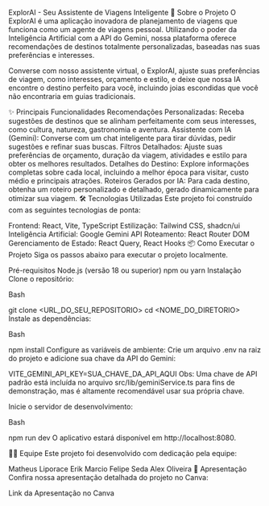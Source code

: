 ExplorAI - Seu Assistente de Viagens Inteligente
🚀 Sobre o Projeto
O ExplorAI é uma aplicação inovadora de planejamento de viagens que funciona como um agente de viagens pessoal. Utilizando o poder da Inteligência Artificial com a API do Gemini, nossa plataforma oferece recomendações de destinos totalmente personalizadas, baseadas nas suas preferências e interesses.

Converse com nosso assistente virtual, o ExplorAI, ajuste suas preferências de viagem, como interesses, orçamento e estilo, e deixe que nossa IA encontre o destino perfeito para você, incluindo joias escondidas que você não encontraria em guias tradicionais.

✨ Principais Funcionalidades
Recomendações Personalizadas: Receba sugestões de destinos que se alinham perfeitamente com seus interesses, como cultura, natureza, gastronomia e aventura.
Assistente com IA (Gemini): Converse com um chat inteligente para tirar dúvidas, pedir sugestões e refinar suas buscas.
Filtros Detalhados: Ajuste suas preferências de orçamento, duração da viagem, atividades e estilo para obter os melhores resultados.
Detalhes do Destino: Explore informações completas sobre cada local, incluindo a melhor época para visitar, custo médio e principais atrações.
Roteiros Gerados por IA: Para cada destino, obtenha um roteiro personalizado e detalhado, gerado dinamicamente para otimizar sua viagem.
🛠️ Tecnologias Utilizadas
Este projeto foi construído com as seguintes tecnologias de ponta:

Frontend: React, Vite, TypeScript
Estilização: Tailwind CSS, shadcn/ui
Inteligência Artificial: Google Gemini API
Roteamento: React Router DOM
Gerenciamento de Estado: React Query, React Hooks
📦 Como Executar o Projeto
Siga os passos abaixo para executar o projeto localmente.

Pré-requisitos
Node.js (versão 18 ou superior)
npm ou yarn
Instalação
Clone o repositório:

Bash

git clone <URL_DO_SEU_REPOSITORIO>
cd <NOME_DO_DIRETORIO>
Instale as dependências:

Bash

npm install
Configure as variáveis de ambiente:
Crie um arquivo .env na raiz do projeto e adicione sua chave da API do Gemini:

VITE_GEMINI_API_KEY=SUA_CHAVE_DA_API_AQUI
Obs: Uma chave de API padrão está incluída no arquivo src/lib/geminiService.ts para fins de demonstração, mas é altamente recomendável usar sua própria chave.

Inicie o servidor de desenvolvimento:

Bash

npm run dev
O aplicativo estará disponível em http://localhost:8080.

👨‍💻 Equipe
Este projeto foi desenvolvido com dedicação pela equipe:

Matheus Liporace
Erik Marcio
Felipe Seda
Alex Oliveira
🎨 Apresentação
Confira nossa apresentação detalhada do projeto no Canva:

Link da Apresentação no Canva
